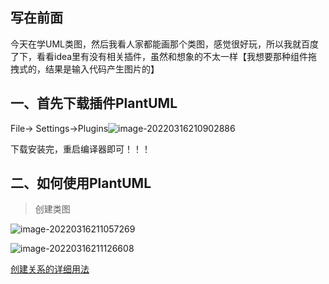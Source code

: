 ## 写在前面

今天在学UML类图，然后我看人家都能画那个类图，感觉很好玩，所以我就百度了下，看看idea里有没有相关插件，虽然和想象的不太一样【我想要那种组件拖拽式的，结果是输入代码产生图片的】

## 一、首先下载插件PlantUML

 File-> Settings->Plugins![image-20220316210902886](https://fafa-blog-img.oss-cn-beijing.aliyuncs.com/images/img/20220316210912.png)

下载安装完，重启编译器即可！！！

## 二、如何使用PlantUML

> 创建类图

 ![image-20220316211057269](https://fafa-blog-img.oss-cn-beijing.aliyuncs.com/images/img/20220316211057.png)

 ![image-20220316211126608](https://fafa-blog-img.oss-cn-beijing.aliyuncs.com/images/img/20220316211126.png)



[创建关系的详细用法](https://blog.csdn.net/vitaviva/article/details/120639074)
